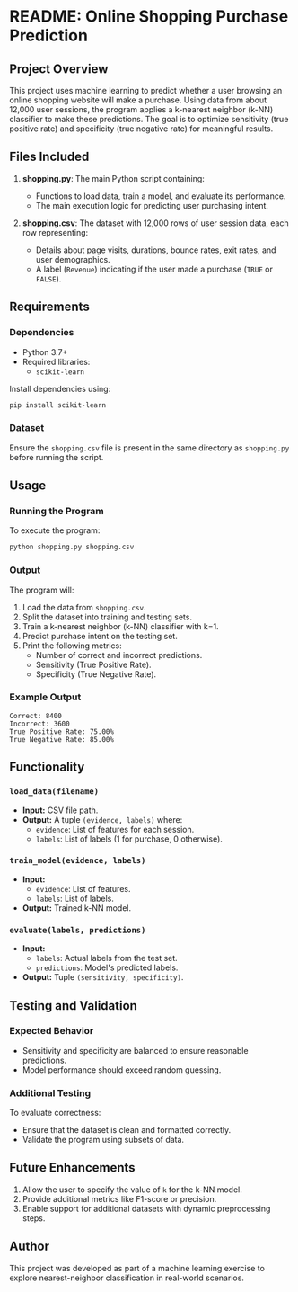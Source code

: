 # README: Online Shopping Purchase Prediction

## Project Overview
This project uses machine learning to predict whether a user browsing an online shopping website will make a purchase. Using data from about 12,000 user sessions, the program applies a k-nearest neighbor (k-NN) classifier to make these predictions. The goal is to optimize sensitivity (true positive rate) and specificity (true negative rate) for meaningful results.

## Files Included
1. **shopping.py**: The main Python script containing:
   - Functions to load data, train a model, and evaluate its performance.
   - The main execution logic for predicting user purchasing intent.

2. **shopping.csv**: The dataset with 12,000 rows of user session data, each row representing:
   - Details about page visits, durations, bounce rates, exit rates, and user demographics.
   - A label (`Revenue`) indicating if the user made a purchase (`TRUE` or `FALSE`).

## Requirements
### Dependencies
- Python 3.7+
- Required libraries:
  - `scikit-learn`

Install dependencies using:
```bash
pip install scikit-learn
```

### Dataset
Ensure the `shopping.csv` file is present in the same directory as `shopping.py` before running the script.

## Usage
### Running the Program
To execute the program:
```bash
python shopping.py shopping.csv
```

### Output
The program will:
1. Load the data from `shopping.csv`.
2. Split the dataset into training and testing sets.
3. Train a k-nearest neighbor (k-NN) classifier with k=1.
4. Predict purchase intent on the testing set.
5. Print the following metrics:
   - Number of correct and incorrect predictions.
   - Sensitivity (True Positive Rate).
   - Specificity (True Negative Rate).

### Example Output
```text
Correct: 8400
Incorrect: 3600
True Positive Rate: 75.00%
True Negative Rate: 85.00%
```

## Functionality
### `load_data(filename)`
- **Input:** CSV file path.
- **Output:** A tuple `(evidence, labels)` where:
  - `evidence`: List of features for each session.
  - `labels`: List of labels (1 for purchase, 0 otherwise).

### `train_model(evidence, labels)`
- **Input:**
  - `evidence`: List of features.
  - `labels`: List of labels.
- **Output:** Trained k-NN model.

### `evaluate(labels, predictions)`
- **Input:**
  - `labels`: Actual labels from the test set.
  - `predictions`: Model's predicted labels.
- **Output:** Tuple `(sensitivity, specificity)`.

## Testing and Validation
### Expected Behavior
- Sensitivity and specificity are balanced to ensure reasonable predictions.
- Model performance should exceed random guessing.

### Additional Testing
To evaluate correctness:
- Ensure that the dataset is clean and formatted correctly.
- Validate the program using subsets of data.

## Future Enhancements
1. Allow the user to specify the value of `k` for the k-NN model.
2. Provide additional metrics like F1-score or precision.
3. Enable support for additional datasets with dynamic preprocessing steps.

## Author
This project was developed as part of a machine learning exercise to explore nearest-neighbor classification in real-world scenarios.

